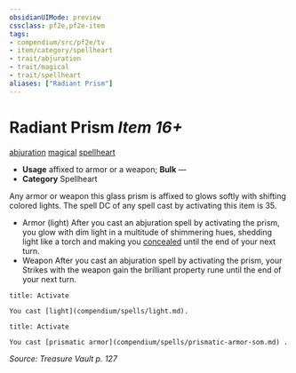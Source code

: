 ```yaml
---
obsidianUIMode: preview
cssclass: pf2e,pf2e-item
tags:
- compendium/src/pf2e/tv
- item/category/spellheart
- trait/abjuration
- trait/magical
- trait/spellheart
aliases: ["Radiant Prism"]
---
```

# Radiant Prism *Item 16+*  
[abjuration](rules/traits/abjuration.md "Abjuration School Trait")  [magical](rules/traits/magical.md "Magical Item Trait")  [spellheart](rules/traits/spellheart-som.md "Spellheart Equipment Trait")  

- **Usage** affixed to armor or a weapon; **Bulk** —
- **Category** Spellheart

Any armor or weapon this glass prism is affixed to glows softly with shifting colored lights. The spell DC of any spell cast by activating this item is 35.

- Armor (light) After you cast an abjuration spell by activating the prism, you glow with dim light in a multitude of shimmering hues, shedding light like a torch and making you [concealed](rules/conditions.md#Concealed) until the end of your next turn.
- Weapon After you cast an abjuration spell by activating the prism, your Strikes with the weapon gain the brilliant property rune until the end of your next turn.

```ad-embed-ability
title: Activate

You cast [light](compendium/spells/light.md).
```

```ad-embed-ability
title: Activate

You cast [prismatic armor](compendium/spells/prismatic-armor-som.md) .
```

*Source: Treasure Vault p. 127*